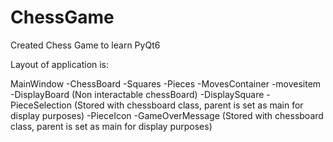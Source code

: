 # ChessGame
Created Chess Game to learn PyQt6

Layout of application is:

MainWindow
  -ChessBoard
    -Squares
      -Pieces
  -MovesContainer
    -movesitem
  -DisplayBoard (Non interactable chessBoard)
    -DisplaySquare
  -PieceSelection (Stored with chessboard class, parent is set as main for display purposes)
    -PieceIcon
  -GameOverMessage (Stored with chessboard class, parent is set as main for display purposes)
